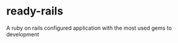 ready-rails
===========

A ruby on rails configured application with the most used gems to development